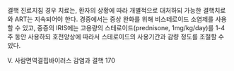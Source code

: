 결핵 진료지침
경우 치료는, 환자의 상황에 따라 개별적으로 대처하되 가능한 결핵치료와 ART는 지속되어야 한다. 경증에서는 증상 완화를 위해 비스테로이드 소염제를 사용할 수 있고, 중증의 IRIS에는 고용량의 스테로이드(prednisone, 1mg/kg/day)를 1-4주 동안 사용하되 호전양상에 따라서 스테로이드의 사용기간과 감량 정도를 조절할 수 있다.

V. 사람면역결핍바이러스 감염과 결핵 <PAGE>170